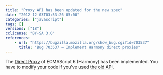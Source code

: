 ```yaml
---
title: "Proxy API has been updated for the new spec"
date: "2012-12-03T03:53:26-05:00"
categories: ["javascript"]
tags: []
versions: ["18"]
cclicense: "BY-SA 3.0"
references:
    - url: "https://bugzilla.mozilla.org/show_bug.cgi?id=703537"
      title: "Bug 703537 – Implement Harmony direct proxies"
---
```

The [Direct Proxy](https://developer.mozilla.org/docs/Web/JavaScript/Reference/Global_Objects/Proxy) of ECMAScript 6 (Harmony) has been implemented. You have to modify your code if you've used [the old API](https://developer.mozilla.org/docs/Web/JavaScript/Old_Proxy_API).
